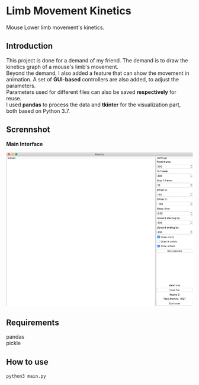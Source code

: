 # Limb Movement Kinetics
Mouse Lower limb movement's kinetics.

## Introduction

This project is done for a demand of my friend. The demand is to draw the kinetics graph of a mouse's limb's movement.  
Beyond the demand, I also added a feature that can show the movement in animation. A set of **GUI-based** controllers are also added, to adjust the parameters.  
Parameters used for different files can also be saved **respectively** for reuse.  
I used **pandas** to process the data and **tkinter** for the visualization part, both based on Python 3.7.   

## Scrennshot

**Main Interface**

![ScreenShot](./screenshots/screenshot_1.png)

## Requirements

pandas  
pickle

## How to use
```
python3 main.py
``` 
